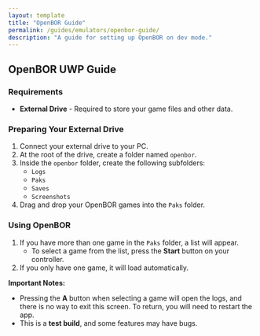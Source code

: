 ```yaml
---
layout: template
title: "OpenBOR Guide"
permalink: /guides/emulators/openbor-guide/
description: "A guide for setting up OpenBOR on dev mode."
---
```


## OpenBOR UWP Guide

### Requirements
- **External Drive** - Required to store your game files and other data.  

### Preparing Your External Drive
1. Connect your external drive to your PC.  
2. At the root of the drive, create a folder named `openbor`.  
3. Inside the `openbor` folder, create the following subfolders:  
   - `Logs`  
   - `Paks`  
   - `Saves`  
   - `Screenshots`  
4. Drag and drop your OpenBOR games into the `Paks` folder.  

### Using OpenBOR
1. If you have more than one game in the `Paks` folder, a list will appear.  
   - To select a game from the list, press the **Start** button on your controller.  
2. If you only have one game, it will load automatically.  

**Important Notes:**  
- Pressing the **A** button when selecting a game will open the logs, and there is no way to exit this screen. To return, you will need to restart the app.  
- This is a **test build**, and some features may have bugs.
